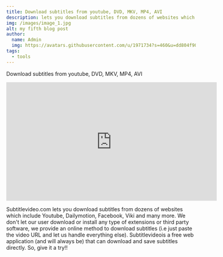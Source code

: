 ```yaml
---
title: Download subtitles from youtube, DVD, MKV, MP4, AVI
description: lets you download subtitles from dozens of websites which include Youtube, Dailymotion, Facebook, Viki and many more
img: /images/image_1.jpg
alt: my fifth blog post
author: 
  name: Admin
  img: https://avatars.githubusercontent.com/u/1971734?s=460&u=dd804f90460ba4daa5596d234306399c7a7bde3f&v=4
tags:
  - tools
---
```


Download subtitles from youtube, DVD, MKV, MP4, AVI


<iframe width="560" height="315" src="https://www.youtube.com/embed/vTaVSi4N0ZA" frameborder="0" allow="accelerometer; autoplay; clipboard-write; encrypted-media; gyroscope; picture-in-picture" allowfullscreen></iframe>

Subtitlevideo.com lets you download subtitles from dozens of websites which include Youtube, Dailymotion, Facebook, Viki and many more. We don't let our user download or install any type of extensions or third party software, we provide an online method to download subtitles (i.e just paste the video URL and let us handle everything else). Subtitlevideois a free web application (and will always be) that can download and save subtitles directly. So, give it a try!!
